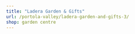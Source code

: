 ```yaml
---
title: "Ladera Garden & Gifts"
url: /portola-valley/ladera-garden-and-gifts-3/
shop: garden centre
---
```


